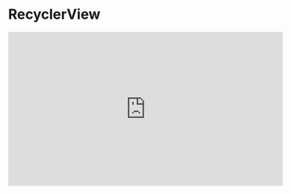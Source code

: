 # RecyclerView
<p align="center">
<iframe width="560" height="315" src="https://www.youtube.com/embed/k3zoVAMuW5w" title="YouTube video player" frameborder="0" allow="accelerometer; autoplay; clipboard-write; encrypted-media; gyroscope; picture-in-picture" allowfullscreen></iframe>
</p>  
